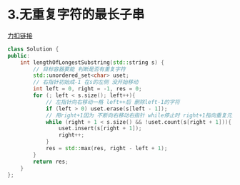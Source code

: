 # 3.无重复字符的最长子串

[力扣链接](https://leetcode.cn/problems/longest-substring-without-repeating-characters/description/)

```cpp
class Solution {
public:
    int lengthOfLongestSubstring(std::string s) {
        // 目标容器要能 判断是否有重复字符
        std::unordered_set<char> uset;
        // 右指针初始成-1 在s的左侧 没开始移动
        int left = 0, right = -1, res = 0;
        for (; left < s.size(); left++){
            // 左指针向右移动一格 left++后 删除left-1的字符
            if (left > 0) uset.erase(s[left - 1]);
            // 用right+1因为 不断向右移动右指针 while停止时 right+1指向重复元素 截止right
            while (right + 1 < s.size() && !uset.count(s[right + 1])){
                uset.insert(s[right + 1]);
                right++;
            }
            res = std::max(res, right - left + 1);
        }
        return res; 
    }
};
```

